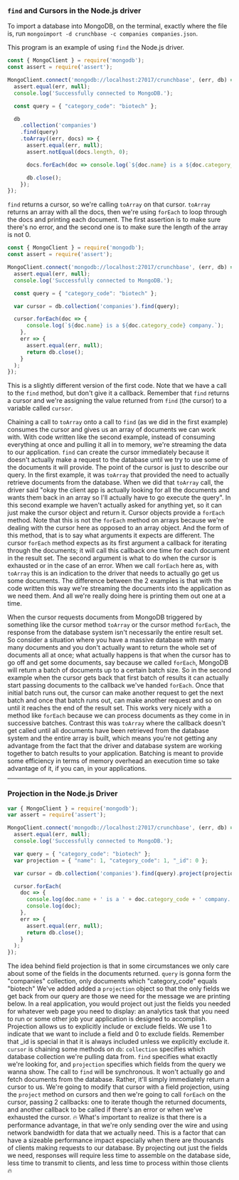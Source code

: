 ### `find` and Cursors in the Node.js driver

To import a database into MongoDB, on the terminal, exactly where the file is, run `mongoimport -d crunchbase -c companies companies.json`.

This program is an example of using `find` the Node.js driver.
```javascript
const { MongoClient } = require('mongodb');
const assert = require('assert');

MongoClient.connect('mongodb://localhost:27017/crunchbase', (err, db) => {
  assert.equal(err, null);
  console.log('Successfully connected to MongoDB.');

  const query = { "category_code": "biotech" };

  db
    .collection('companies')
    .find(query)
    .toArray((err, docs) => {
      assert.equal(err, null);
      assert.notEqual(docs.length, 0);

      docs.forEach(doc => console.log(`${doc.name} is a ${doc.category_code} company.`));

      db.close();
    });
});
```
`find` returns a cursor, so we're calling `toArray` on that cursor. `toArray` returns an array with all the docs, then we're using `forEach` to loop through the docs and printing each document. The first assertion is to make sure there's no error, and the second one is to make sure the length of the array is not 0.

```javascript
const { MongoClient } = require('mongodb');
const assert = require('assert');

MongoClient.connect('mongodb://localhost:27017/crunchbase', (err, db) => {
  assert.equal(err, null);
  console.log('Successfully connected to MongoDB.');

  const query = { "category_code": "biotech" };

  var cursor = db.collection('companies').find(query);

  cursor.forEach(doc => {
      console.log(`${doc.name} is a ${doc.category_code} company.`);
    },
    err => {
      assert.equal(err, null);
      return db.close();
    }
  );
});
```

This is a slightly different version of the first code. Note that we have a call to the `find` method, but don't give it a callback. Remember that `find` returns a cursor and we're assigning the value returned from `find` (the cursor) to a variable called `cursor`.

Chaining a call to `toArray` onto a call to `find` (as we did in the first example) consumes the cursor and gives us an array of documents we can work with. With code written like the second example, instead of consuming everything at once and pulling it all in to memory, we're streaming the data to our application. `find` can create the cursor immediately because it doesn't actually make a request to the database until we try to use some of the documents it will provide. The point of the cursor is just to describe our query.
In the first example, it was `toArray` that provided the need to actually retrieve documents from the database. When we did that `toArray` call, the driver said "okay the client app is actually looking for all the documents and wants them back in an array so I'll actually have to go execute the query". In this second example we haven't actually asked for anything yet, so it can just make the cursor object and return it.  Cursor objects provide a `forEach` method. Note that this is not the `forEach` method on arrays because we're dealing with the cursor here as opposed to an array object. And the form of this method, that is to say what arguments it expects are different. The cursor `forEach` method expects as its first argument a callback for iterating through the documents; it will call this callback one time for each document in the result set. The second argument is what to do when the cursor is exhausted or in the case of an error. When we call `forEach` here as, with `toArray` this is an indication to the driver that needs to actually go get us some documents. 
The difference between the 2 examples is that with the code written this way we're streaming the documents into the application as we need them. And all we're really doing here is printing them out one at a time. 

When the cursor requests documents from MongoDB triggered by something like the cursor method `toArray` or the cursor method `forEach`, the response from the database system isn't necessarily the entire result set. So consider a situation where you have a massive database with many many documents and you don't actually want to return the whole set of documents all at once; what actually happens is that when the cursor has to go off and get some documents, say because we called `forEach`, MongoDB will return a batch of documents up to a certain batch size. So in the second example when the cursor gets back that  first batch of results it can actually start passing documents to the callback we've handed `forEach`. Once that initial batch runs out, the cursor can make another request to get the next batch and once that batch runs out, can make another request and so on until it reaches the end of the result set. This works very nicely with a method  like `forEach` because we can process documents as they come in in successive batches. Contrast this was `toArray` where the callback doesn't get called until all documents have been retrieved from the database system and the entire array is built, which means you're not getting any advantage from  the fact that the driver and database system are working together to batch results to your application. Batching is meant to provide some efficiency in terms of memory overhead an execution time so take advantage of it, if you can, in your applications.

___

### Projection in the Node.js Driver

```javascript
var { MongoClient } = require('mongodb');
var assert = require('assert');

MongoClient.connect('mongodb://localhost:27017/crunchbase', (err, db) => {
  assert.equal(err, null);
  console.log('Successfully connected to MongoDB.');

  var query = { "category_code": "biotech" };
  var projection = { "name": 1, "category_code": 1, "_id": 0 };

  var cursor = db.collection('companies').find(query).project(projection);

  cursor.forEach(
    doc => {
      console.log(doc.name + ' is a ' + doc.category_code + ' company.');
      console.log(doc);
    },
    err => {
      assert.equal(err, null);
      return db.close();
    }
  );
});

```

The idea behind field projection is that in some circumstances we only care about some of the fields in the documents returned.
`query` is gonna form the "companies" collection, only documents which "category_code" equals "biotech"
We've added added a `projection` object so that the only fields we get back from our query are those we need for the message we are
printing below. In a real application, you would project out just the fields you needed for whatever web page you need to display: an analytics task that you need to run or some other job your application is designed to accomplish.
Projection allows us to explicitly include or exclude fields. We use 1 to indicate that we want to include a field and 0 to exclude fields.  Remember that _id is special in that it is always included unless we explicitly exclude it.
`cursor` is chaining some methods on `db`: `collection` specifies which database collection we're pulling data from. `find` specifies what exactly we're looking for, and `projection` specifies which fields from the query we wanna show.
The call to `find` will be synchronous. It won't actually go and fetch documents from the database. Rather, it'll simply immediately return a
cursor to us. We're going to modify that cursor with a field projection, using the `project` method on cursors and then we're going to call `forEach` on the cursor, passing 2 callbacks: one to iterate though the returned documents, and another callback to be called if there's an error or when we've exhausted the cursor.
🔥 What's important to realize is that there is a performance advantage, in that we're only sending over the wire and using network bandwidth for data that we actually need. This is a factor that can have a sizeable performance impact especially when there are thousands of clients making requests to our database. By projecting out just the fields we need, responses will require less time to assemble on the database side, less time to transmit to clients, and less time to process within those clients 🔥